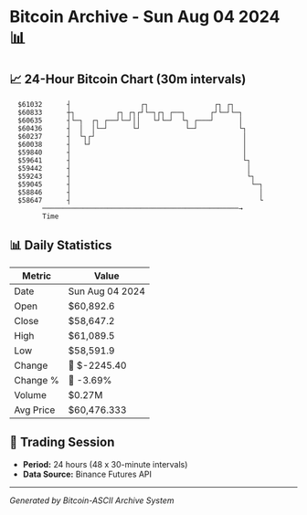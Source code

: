 # Bitcoin Archive - Sun Aug 04 2024 📊

## 📈 24-Hour Bitcoin Chart (30m intervals)

```
  $61032      ┤                 ┌┐                ┌┐ ┌┐        
  $60833      ┼┐          ┌┐ ┌┐┌┘└─┐┌┐ ┌──┐      ┌┘└─┘└─┐      
  $60635      ┤└─┐  ┌┐ ┌──┘└─┘││   └┘└─┘  └┐ ┌───┘      │      
  $60436      ┤  │  │└─┘      └┘           └─┘          └┐     
  $60237      ┤  └┐┌┘                                    │     
  $60038      ┤   └┘                                     │     
  $59840      ┤                                          │     
  $59641      ┤                                          └┐    
  $59442      ┤                                           │    
  $59243      ┤                                           └┐   
  $59045      ┤                                            └─┐ 
  $58846      ┤                                              │ 
  $58647      ┤                                              └ 
        ────────────────────────────────────────────────→
        Time
```

## 📊 Daily Statistics

| Metric | Value |
|--------|-------|
| Date | Sun Aug 04 2024 |
| Open | $60,892.6 |
| Close | $58,647.2 |
| High | $61,089.5 |
| Low | $58,591.9 |
| Change | 🔴 $-2245.40 |
| Change % | 🔴 -3.69% |
| Volume | $0.27M |
| Avg Price | $60,476.333 |

## 📅 Trading Session

- **Period:** 24 hours (48 x 30-minute intervals)
- **Data Source:** Binance Futures API

---
*Generated by Bitcoin-ASCII Archive System*
